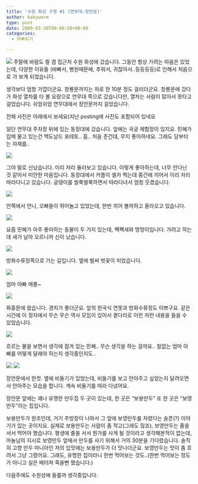 ```yaml
---
title: '수원 화성 구경 #1 (연무대-장안문)'
author: babyworm
type: post
date: 2009-03-30T00:08:50+00:00
categories:
  - 아빠되기

---
```

<img loading="lazy" decoding="async" src="090329-MOTION.gif">
주말에 바람도 쐴 겸 집근처 수원 화성에 갔습니다.
그동안 항상 가려는 마음은 있었는데, 다양한 이유들 (바빠서, 병원때문에, 추워서, 귀찮아서..등등등등)로 인해서 처음으로 가 보게 되었습니다.

생각보다 엄청 가깝더군요. 창룡문까지는 차로 한 10분 정도 걸리더군요. 창룡문에 갔다가 화성 열차를 타 볼 요량으로 연무대 쪽으로 갔습니다만, 열차는 사람이 많아서 못타고 걸었습니다. 쉬엄쉬엄 연무대에서 장안문까지 걸었습니다.

전체 사진은 아래에서 보세요(지난 posting에 사진도 포함되어 있네요

일단 연무대 주차장 뒤에 있는 동장대에 갔습니다. 앞에는 국궁 체험장이 있지요.
민혜가 입메 물고 있는건 맥도날드 포테토.. 흠.. 처음 준건데, 무지 좋아하네요. 그래도 담부터는 자제를..



<img loading="lazy" decoding="async" src="090329_2-MOTION.gif">

그야 말로 신났습니다. 이리 저리 둘러보고 있습니다. 이렇게 좋아하는데, 너무 안다닌 것 같아서 미안한 마음입니다.
동장대에서 커플이 셀카 찍는데 중간에 끼어서 이리 저리 따라다니고 있습니다.
궁뎅이를 씰룩씰룩하면서 따라다녀서 엄청 웃겼습니다.

<img decoding="async" src="DSC_3406.JPG">

안쪽에서 언니, 오빠들이 뛰어놀고 있었는데, 한번 끼어 볼까하고 올라오고 있습니다.

<img loading="lazy" decoding="async" src="090329_2-MOTION.gif">


요즘 민혜가 아주 좋아하는 동물이 두 가지 있는데, 짹짹새와 멍멍이입니다. 가려고 하는데 새가 날아 오르니까 신이 났습니다.

<img decoding="async" src="DSC_3440.JPG">

방화수류정쪽으로 가는 길입니다. 옆에 벌써 벗꽃이 피었습니다.

<img decoding="async" src="090329-MIX.jpg">

엄마 아빠 메롱~


<img loading="lazy" decoding="async" src="DSC_3524.JPG">

화홍문에 왔습니다. 경치가 좋더군요. 앞의 한국식 연못과 방화수류정도 이쁘구요.
같은 시간에 이 정자에서 무슨 무슨 역사 모임이 있어서 곁다리로 이런 저런 내용을 들을 수 있었습니다.

<img loading="lazy" decoding="async" src="DSC_3477.JPG">

흐르는 물을 보면서 생각에 잠겨 있는 민혜.. 무슨 생각을 하는 걸까요.. 철없는 엄마 아빠를 어떻게 달래야 하는지 생각중인지도..



<img loading="lazy" decoding="async" src="DSC_3549-MOTION.gif">

<img loading="lazy" decoding="async" src="090329_4-MOTION.gif">



장안문에서 한컷. 옆에 비둘기가 있었는데, 비둘기를 보고 안아주고 싶었는지 달려오면서 안아주는 모습을 합니다. 계속 비둘기를 따라 다녔어요.

장안문 앞에는 꽤나 유명한 만두집 두 곳이 있는데, 한 곳은 &#8220;보용만두&#8221; 또 한 곳은 &#8220;보영만두&#8221;라는 집입니다.

보용만두가 원조인데, 거기 주방장이 나와서 그 앞에 보영만두를 차렸다는 슬픈(?) 이야기가 있는 곳이지요. 실제로 보용만두는 사람이 좀 적고(그래도 많죠), 보영만두는 줄을 서서 먹어야 했습니다.
평생에 줄을 서서 뭔가를 사게 될 것이라고 생각해본적이 없는데, 마눌님의 지시로 보영만두 앞에서 만두를 사기 위해서 거의 30분을 기다렸습니다.
솔직히 고향 만두 마니아인 저의 입맛에는 보용만두가 더 맛나더군요. 보영만두는 맛이 좀 흐려서 그냥 그랬어요. 그래도, 유명한 집이라니 한번 먹어보는 것도..(한번 먹어보는 정도가 아니고 실은 배터져 죽을뻔 했습니다.)

다음주에도 수원성에 들를까 생각중입니다.
